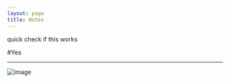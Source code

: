 ```yaml
---
layout: page
title: Notes
---
```


quick check if this works

#Yes

----

![image](https://drive.google.com/file/d/0BwamuRvBJkxEejhvcFZJeWR2ei1CYk5FX0JpX0xXMnRYX3B3/view?usp=sharing)


